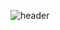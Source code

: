 ![header](https://capsule-render.vercel.app/api?type=rect&color=auto&height=100&section=header&text=%20yss1902(Memil)%20&fontSize=30&animation=fadeIn&textBg=true)
